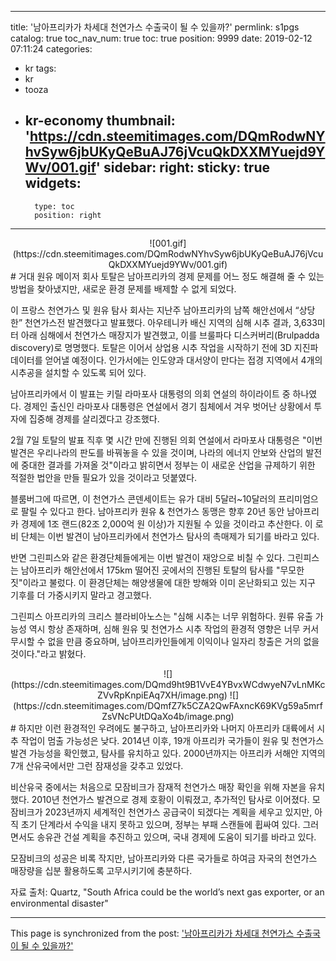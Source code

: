 
---
title: '남아프리카가 차세대 천연가스 수출국이 될 수 있을까?'
permlink: s1pgs
catalog: true
toc_nav_num: true
toc: true
position: 9999
date: 2019-02-12 07:11:24
categories:
- kr
tags:
- kr
- tooza
- kr-economy
thumbnail: 'https://cdn.steemitimages.com/DQmRodwNYhvSyw6jbUKyQeBuAJ76jVcuQkDXXMYuejd9YWv/001.gif'
sidebar:
    right:
        sticky: true
widgets:
    -
        type: toc
        position: right
---


<center>
![001.gif](https://cdn.steemitimages.com/DQmRodwNYhvSyw6jbUKyQeBuAJ76jVcuQkDXXMYuejd9YWv/001.gif)
</center>
#
거대 원유 메이저 회사 토탈은 남아프리카의 경제 문제를 어느 정도 해결해 줄 수 있는 방법을 찾아냈지만, 새로운 환경 문제를 배제할 수 없게 되었다.

이 프랑스 천연가스 및 원유 탐사 회사는 지난주 남아프리카의 남쪽 해안선에서 “상당한” 천연가스전 발견했다고 발표했다. 아우테니카 배신 지역의 심해 시추 결과, 3,633미터 아래 심해에서 천연가스 매장지가 발견했고, 이를 브룰파다 디스커버리(Brulpadda discovery)로 명명했다. 토탈은 이어서 상업용 시추 작업을 시작하기 전에 3D 지진파 데이터를 얻어낼 예정이다. 인가서에는 인도양과 대서양이 만다는 접경 지역에서 4개의 시추공을 설치할 수 있도록 되어 있다.

​남아프리카에서 이 발표는 키릴 라마포사 대통령의 의회 연설의 하이라이트 중 하나였다. 경제인 출신인 라마포사 대통령은 연설에서 경기 침체에서 겨우 벗어난 상황에서 투자에 집중해 경제를 살리겠다고 강조했다.

2월 7일 토탈의 발표 직후 몇 시간 만에 진행된 의회 연설에서 라마포사 대통령은 "이번 발견은 우리나라의 판도를 바꿔놓을 수 있을 것이며, 나라의 에너지 안보와 산업의 발전에 중대한 결과를 가져올 것"이라고 밝히면서 정부는 이 새로운 산업을 규제하기 위한 적절한 법안을 만들 필요가 있을 것이라고 덧붙였다.

​블룸버그에 따르면, 이 천연가스 콘덴세이트는 유가 대비 5달러~10달러의 프리미엄으로 팔릴 수 있다고 한다. 남아프리카 원유 & 천연가스 동맹은 향후 20년 동안 남아프리카 경제에 1조 랜드(82조 2,000억 원 이상)가 지원될 수 있을 것이라고 추산한다. 이 로비 단체는 이번 발견이 남아프리카에서 천연가스 탐사의 촉매제가 되기를 바라고 있다.

​반면 그린피스와 같은 환경단체들에게는 이번 발견이 재앙으로 비칠 수 있다. 그린피스는 남아프리카 해안선에서 175km 떨어진 곳에서의 진행된 토탈의 탐사를 "무모한 짓"이라고 불렀다. 이 환경단체는 해양생물에 대한 방해와 이미 온난화되고 있는 지구 기후를 더 가중시키지 말라고 경고했다.

​그린피스 아프리카의 크리스 블라비아노스는 "심해 시추는 너무 위험하다. 원류 유출 가능성 역시 항상 존재하며, 심해 원유 및 천연가스 시추 작업의 환경적 영향은 너무 커서 무시할 수 없을 만큼 중요하며, 남아프리카인들에게 이익이나 일자리 창출은 거의 없을 것이다."라고 밝혔다.

<center>
![](https://cdn.steemitimages.com/DQmd9ht9B1VvE4YBvxWCdwyeN7vLnMKcZVvRpKnpiEAq7XH/image.png)
![](https://cdn.steemitimages.com/DQmfZ7k5CZA2QwFAxncK69KVg59a5mrfZsVNcPUtDQaXo4b/image.png)
</center>
#
하지만 이런 환경적인 우려에도 불구하고, 남아프리카와 나머지 아프리카 대륙에서 시추 작업이 멈출 가능성은 낮다. 2014년 이후, 19개 아프리카 국가들이 원유 및 천연가스 발견 가능성을 확인했고, 탐사를 유치하고 있다. 2000년까지는 아프리카 서해안 지역의 7개 산유국에서만 그런 잠재성을 갖추고 있었다.

​비산유국 중에서는 처음으로 모잠비크가 잠재적 천연가스 매장 확인을 위해 자본을 유치했다. 2010년 천연가스 발견으로 경제 호황이 이뤄졌고, 추가적인 탐사로 이어졌다. 모잠비크가 2023년까지 세계적인 천연가스 공급국이 되겠다는 계획을 세우고 있지만, 아직 초기 단계라서 수익을 내지 못하고 있으며, 정부는 부패 스캔들에 휩싸여 있다. 그러면서도 송유관 건설 계획을 추진하고 있으며, 국내 경제에 도움이 되기를 바라고 있다.

​모잠비크의 성공은 비록 작지만, 남아프리카와 다른 국가들로 하여금 자국의 천연가스 매장량을 십분 활용하도록 고무시키기에 충분하다.

​자료 출처: Quartz, "South Africa could be the world’s next gas exporter, or an environmental disaster"

- - -

This page is synchronized from the post: ['남아프리카가 차세대 천연가스 수출국이 될 수 있을까?'](https://steemit.com/@pius.pius/s1pgs)

